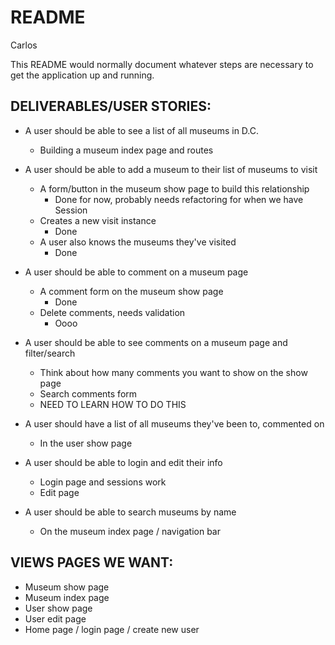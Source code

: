 # README
Carlos

This README would normally document whatever steps are necessary to get the
application up and running.


## DELIVERABLES/USER STORIES:

* A user should be able to see a list of all museums in D.C.
    - Building a museum index page and routes

* A user should be able to add a museum to their list of museums to visit
    - A form/button in the museum show page to build this relationship
        - Done for now, probably needs refactoring for when we have Session
    - Creates a new visit instance
        - Done 
    - A user also knows the museums they've visited
        - Done 
    
* A user should be able to comment on a museum page
    - A comment form on the museum show page
        - Done 
    - Delete comments, needs validation 
        - Oooo

* A user should be able to see comments on a museum page and filter/search 
    - Think about how many comments you want to show on the show page
    - Search comments form 
    - NEED TO LEARN HOW TO DO THIS

* A user should have a list of all museums they've been to, commented on
    - In the user show page 

* A user should be able to login and edit their info 
    - Login page and sessions work
    - Edit page 

* A user should be able to search museums by name 
    - On the museum index page / navigation bar 

## VIEWS PAGES WE WANT: 

* Museum show page
* Museum index page
* User show page
* User edit page
* Home page / login page / create new user

